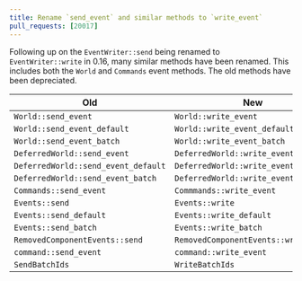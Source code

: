 ```yaml
---
title: Rename `send_event` and similar methods to `write_event`
pull_requests: [20017]
---
```


Following up on the `EventWriter::send` being renamed to `EventWriter::write` in 0.16, many similar methods have been renamed.
This includes both the `World` and `Commands` event methods. The old methods have been depreciated.

| Old                                 | New                                  |
|-------------------------------------|--------------------------------------|
| `World::send_event`                 | `World::write_event`                 |
| `World::send_event_default`         | `World::write_event_default`         |
| `World::send_event_batch`           | `World::write_event_batch`           |
| `DeferredWorld::send_event`         | `DeferredWorld::write_event`         |
| `DeferredWorld::send_event_default` | `DeferredWorld::write_event_default` |
| `DeferredWorld::send_event_batch`   | `DeferredWorld::write_event_batch`   |
| `Commands::send_event`              | `Commmands::write_event`             |
| `Events::send`                      | `Events::write`                      |
| `Events::send_default`              | `Events::write_default`              |
| `Events::send_batch`                | `Events::write_batch`                |
| `RemovedComponentEvents::send`      | `RemovedComponentEvents::write`      |
| `command::send_event`               | `command::write_event`               |
| `SendBatchIds`                      | `WriteBatchIds`                      |